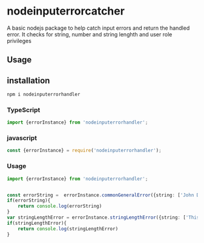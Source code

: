 # nodeinputerrorcatcher
A basic nodejs package to help catch input errors and return the handled error. It checks for string, number and string lenghth and user role privileges
## Usage

## installation

```typescript and javascript
npm i nodeinputerrorhandler

```

### TypeScript
```typescript
import {errorInstance} from 'nodeinputerrorhandler';

```

### javascript

```javascript
const {errorInstance} = require('nodeinputerrorhandler');

```

### Usage
```typescript and javascript
import {errorInstance} from 'nodeinputerrorhandler';


const errorString =  errorInstance.commonGeneralError({string: ['John Doe'], number: [1, 4, 77771818]}, {role: 'admin', setRole: 'admin'});
if(errorString){
    return console.log(errorString)
}
var stringLengthError = errorInstance.stringLengthError({string: ['This is to test for short string inputs such as name, location, etc']}, {shortMinLength: 3, shortMaxLength: 20}, {longMinLength: 45, longMaxLength: 500} {longString: ['This is a a test for strings that you are looking to test for long strings such as blog posts, about section, etc. ']});
if(stringLengthError){
    return console.log(stringLengthError)
}

```

